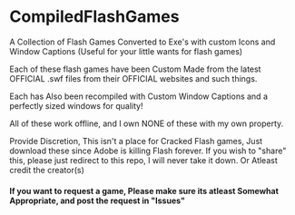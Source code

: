 # CompiledFlashGames
A Collection of Flash Games Converted to Exe's with custom Icons and Window Captions (Useful for your little wants for flash games)

Each of these flash games have been Custom Made from the latest OFFICIAL .swf files from their OFFICIAL websites and such things.

Each has Also been recompiled with Custom Window Captions and a perfectly sized windows for quality!

All of these work offline, and I own NONE of these with my own property.

Provide Discretion, This isn't a place for Cracked Flash games, Just download these since Adobe is killing Flash forever.
If you wish to "share" this, please just redirect to this repo, I will never take it down. Or Atleast credit the creator(s)

#### If you want to request a game, Please make sure its atleast Somewhat Appropriate, and post the request in "Issues"
